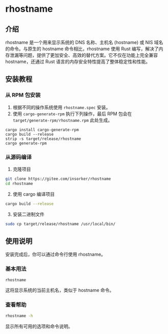 # rhostname

## 介绍

rhostname 是一个用来显示系统的 DNS 名称、主机名 (hostname) 或 NIS 域名的命令。与原生的 hostname 命令相比，rhostname 使用 Rust 编写，解决了内存泄漏等问题，提供了更加安全、高效的替代方案。它不仅在功能上完全兼容 hostname，还通过 Rust 语言的内存安全特性提高了整体稳定性和性能。

## 安装教程

### 从 RPM 包安装

1. 根据不同的操作系统使用 `rhostname.spec` 安装。
2. 使用 `cargo-generate-rpm` 执行下列操作，最后 RPM 包会在 `target/generate-rpm/rhostname.rpm` 此处生成。

```shell
cargo install cargo-generate-rpm
cargo build --release
strip -s target/release/rhostname
cargo generate-rpm
```

### 从源码编译

1. 克隆项目

```bash
git clone https://gitee.com/insorker/rhostname
cd rhostname
```

2. 使用 cargo 编译项目

```bash
cargo build --release
```

3. 安装二进制文件

```bash
sudo cp target/release/rhostname /usr/local/bin/
```

## 使用说明

安装完成后，你可以通过命令行使用 rhostname。

### 基本用法

```bash
rhostname
```

这将显示系统的当前主机名，类似于 hostname 命令。

### 查看帮助

```bash
rhostname -h
```

显示所有可用的选项和命令说明。
